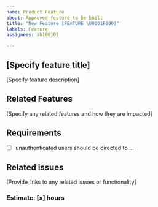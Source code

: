 ```yaml
---
name: Product Feature
about: Approved feature to be built
title: "New Feature [FEATURE \U0001F680]"
labels: Feature
assignees: ah100101

---
```


## [Specify feature title]
[Specify feature description]

## Related Features
[Specify any related features and how they are impacted]

## Requirements
- [ ] unauthenticated users should be directed to ...

## Related issues
[Provide links to any related issues or functionality]

### Estimate: [x] hours
